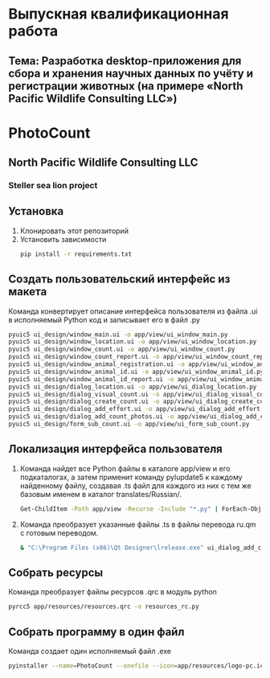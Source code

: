 # Выпускная квалификационная работа
## Тема: Разработка desktop-приложения для сбора и хранения научных данных по учёту и регистрации животных (на примере «North Pacific Wildlife Consulting LLC»)
# PhotoCount
## North Pacific Wildlife Consulting LLC
### Steller sea lion project

## Установка

1. Клонировать этот репозиторий
2. Установить зависимости
    ```bash
    pip install -r requirements.txt
    ```

## Создать пользовательский интерфейс из макета
Команда конвертирует описание интерфейса пользователя из файла .ui в исполняемый Python код и записывает его в файл .py
   ```bash
   pyuic5 ui_design/window_main.ui -o app/view/ui_window_main.py
   pyuic5 ui_design/window_location.ui -o app/view/ui_window_location.py
   pyuic5 ui_design/window_count.ui -o app/view/ui_window_count.py
   pyuic5 ui_design/window_count_report.ui -o app/view/ui_window_count_report.py
   pyuic5 ui_design/window_animal_registration.ui -o app/view/ui_window_animal_registration.py
   pyuic5 ui_design/window_animal_id.ui -o app/view/ui_window_animal_id.py
   pyuic5 ui_design/window_animal_id_report.ui -o app/view/ui_window_animal_id_report.py
   pyuic5 ui_design/dialog_location.ui -o app/view/ui_dialog_location.py
   pyuic5 ui_design/dialog_visual_count.ui -o app/view/ui_dialog_visual_count.py
   pyuic5 ui_design/dialog_create_count.ui -o app/view/ui_dialog_create_count.py
   pyuic5 ui_design/dialog_add_effort.ui -o app/view/ui_dialog_add_effort.py
   pyuic5 ui_design/dialog_add_count_photos.ui -o app/view/ui_dialog_add_count_photos.py
   pyuic5 ui_design/form_sub_count.ui -o app/view/ui_form_sub_count.py
   ```

## Локализация интерфейса пользователя
1. Команда найдет все Python файлы в каталоге app/view и его подкаталогах, а затем применит команду pylupdate5 
к каждому найденному файлу, создавая .ts файл для каждого из них с тем же базовым именем в каталог translates/Russian/.

    ```bash
    Get-ChildItem -Path app/view -Recurse -Include "*.py" | ForEach-Object { pylupdate5 $_.FullName -ts "translates/Russian/$($_.BaseName).ts" }
    ```
2. Команда преобразует указанные файлы .ts в файлы перевода ru.qm с готовым переводом.
    ```bash
    & "C:\Program Files (x86)\Qt Designer\lrelease.exe" ui_dialog_add_count_photos.ts ui_dialog_add_effort.ts ui_dialog_create_count.ts ui_dialog_location.ts ui_dialog_visual_count.ts ui_form_sub_count.ts ui_window_animal_id.ts ui_window_animal_id_report.ts ui_window_animal_registration.ts ui_window_count.ts ui_window_count_report.ts ui_window_location.ts ui_window_main.ts -qm ru.qm
    ```

## Собрать ресурсы
Команда преобразует файлы ресурсов .qrc в модуль python
```bash
pyrcc5 app/resources/resources.qrc -o resources_rc.py
```

## Собрать программу в один файл
Команда создает один исполняемый файл .exe
```bash
pyinstaller --name=PhotoCount --onefile --icon=app/resources/logo-pc.ico --noconsole app/windows/main.py --version-file=version.py
```

